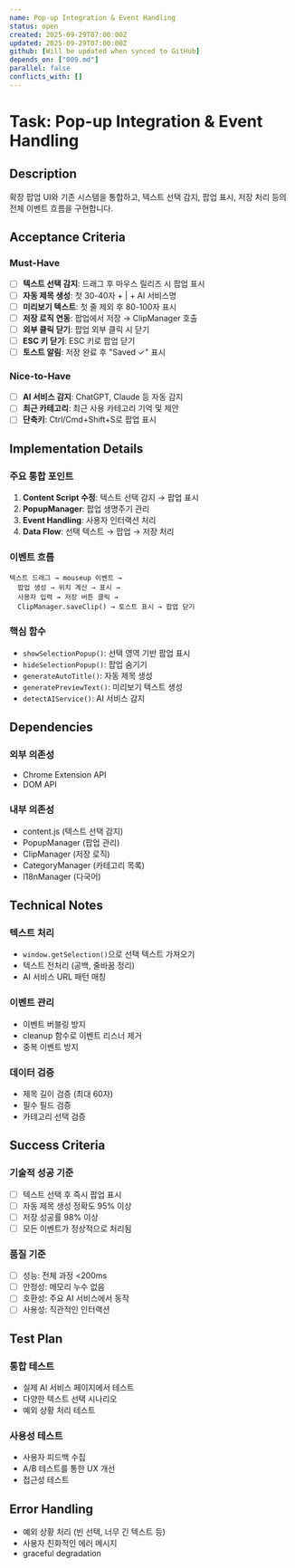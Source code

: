 ```yaml
---
name: Pop-up Integration & Event Handling
status: open
created: 2025-09-29T07:00:00Z
updated: 2025-09-29T07:00:00Z
github: [Will be updated when synced to GitHub]
depends_on: ["009.md"]
parallel: false
conflicts_with: []
---
```

# Task: Pop-up Integration & Event Handling

## Description
확장 팝업 UI와 기존 시스템을 통합하고, 텍스트 선택 감지, 팝업 표시, 저장 처리 등의 전체 이벤트 흐름을 구현합니다.

## Acceptance Criteria
### Must-Have
- [ ] **텍스트 선택 감지**: 드래그 후 마우스 릴리즈 시 팝업 표시
- [ ] **자동 제목 생성**: 첫 30-40자 + | + AI 서비스명
- [ ] **미리보기 텍스트**: 첫 줄 제외 후 80-100자 표시
- [ ] **저장 로직 연동**: 팝업에서 저장 → ClipManager 호출
- [ ] **외부 클릭 닫기**: 팝업 외부 클릭 시 닫기
- [ ] **ESC 키 닫기**: ESC 키로 팝업 닫기
- [ ] **토스트 알림**: 저장 완료 후 "Saved ✓" 표시

### Nice-to-Have
- [ ] **AI 서비스 감지**: ChatGPT, Claude 등 자동 감지
- [ ] **최근 카테고리**: 최근 사용 카테고리 기억 및 제안
- [ ] **단축키**: Ctrl/Cmd+Shift+S로 팝업 표시

## Implementation Details
### 주요 통합 포인트
1. **Content Script 수정**: 텍스트 선택 감지 → 팝업 표시
2. **PopupManager**: 팝업 생명주기 관리
3. **Event Handling**: 사용자 인터랙션 처리
4. **Data Flow**: 선택 텍스트 → 팝업 → 저장 처리

### 이벤트 흐름
```
텍스트 드래그 → mouseup 이벤트 →
  팝업 생성 → 위치 계산 → 표시 →
  사용자 입력 → 저장 버튼 클릭 →
  ClipManager.saveClip() → 토스트 표시 → 팝업 닫기
```

### 핵심 함수
- `showSelectionPopup()`: 선택 영역 기반 팝업 표시
- `hideSelectionPopup()`: 팝업 숨기기
- `generateAutoTitle()`: 자동 제목 생성
- `generatePreviewText()`: 미리보기 텍스트 생성
- `detectAIService()`: AI 서비스 감지

## Dependencies
### 외부 의존성
- Chrome Extension API
- DOM API

### 내부 의존성
- content.js (텍스트 선택 감지)
- PopupManager (팝업 관리)
- ClipManager (저장 로직)
- CategoryManager (카테고리 목록)
- I18nManager (다국어)

## Technical Notes
### 텍스트 처리
- `window.getSelection()`으로 선택 텍스트 가져오기
- 텍스트 전처리 (공백, 줄바꿈 정리)
- AI 서비스 URL 패턴 매칭

### 이벤트 관리
- 이벤트 버블링 방지
- cleanup 함수로 이벤트 리스너 제거
- 중복 이벤트 방지

### 데이터 검증
- 제목 길이 검증 (최대 60자)
- 필수 필드 검증
- 카테고리 선택 검증

## Success Criteria
### 기술적 성공 기준
- [ ] 텍스트 선택 후 즉시 팝업 표시
- [ ] 자동 제목 생성 정확도 95% 이상
- [ ] 저장 성공률 98% 이상
- [ ] 모든 이벤트가 정상적으로 처리됨

### 품질 기준
- [ ] 성능: 전체 과정 <200ms
- [ ] 안정성: 메모리 누수 없음
- [ ] 호환성: 주요 AI 서비스에서 동작
- [ ] 사용성: 직관적인 인터랙션

## Test Plan
### 통합 테스트
- 실제 AI 서비스 페이지에서 테스트
- 다양한 텍스트 선택 시나리오
- 예외 상황 처리 테스트

### 사용성 테스트
- 사용자 피드백 수집
- A/B 테스트를 통한 UX 개선
- 접근성 테스트

## Error Handling
- 예외 상황 처리 (빈 선택, 너무 긴 텍스트 등)
- 사용자 친화적인 에러 메시지
- graceful degradation